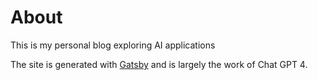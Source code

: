 # About

This is my personal blog exploring AI applications

The site is generated with [Gatsby](https://www.gatsbyjs.com/) and is largely the work of Chat GPT 4.
